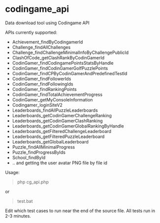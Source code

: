 # codingame_api
Data download tool using Codingame API

APIs currently supported:
* Achievement_findByCodingamerId
* Challenge_findAllChallenges
* Challenge_findChallengeMinimalInfoByChallengePublicId
* ClashOfCode_getClashRankByCodinGamerId
* CodinGamer_findCodingamePointsStatsByHandle
* CodinGamer_findCodinGamerGolfPuzzlePoints
* CodinGamer_findCPByCodinGamerAndPredefinedTestId
* CodinGamer_findFollowerIds
* CodinGamer_findFollowingIds
* CodinGamer_findRankingPoints
* CodinGamer_findTotalAchievementProgress
* CodinGamer_getMyConsoleInformation
* Codingamer_loginSiteV2
* Leaderboards_findAllPuzzleLeaderboards
* Leaderboards_getCodinGamerChallengeRanking
* Leaderboards_getCodinGamerClashRanking
* Leaderboards_getCodinGamerGlobalRankingByHandle
* Leaderboards_getFilteredChallengeLeaderboard
* Leaderboards_getFilteredPuzzleLeaderboard
* Leaderboards_getGlobalLeaderboard
* Puzzle_findAllMinimalProgress
* Puzzle_findProgressByIds
* School_findById
* .. and getting the user avatar PNG file by file id

Usage:
> php cg_api.php

or
> test.bat

Edit which test cases to run near the end of the source file. All tests run in 2-3 minutes.
